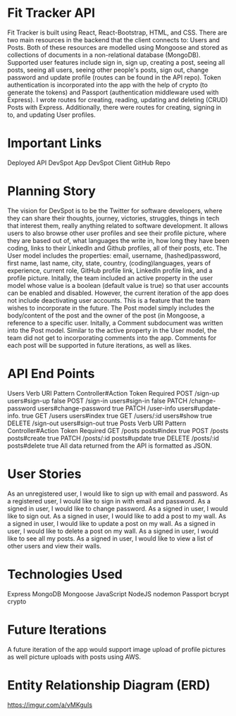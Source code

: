 # Fit Tracker API

Fit Tracker is built using React, React-Bootstrap, HTML, and CSS. There are two main resources in the backend that the client connects to: Users and Posts. Both of these resources are modelled using Mongoose and stored as collections of documents in a non-relational database (MongoDB). Supported user features include sign in, sign up, creating a post, seeing all posts, seeing all users, seeing other people's posts, sign out, change password and update profile (routes can be found in the API repo).
Token authentication is incorporated into the app with the help of crypto (to generate the tokens) and Passport (authentication middleware used with Express). I wrote routes for creating, reading, updating and deleting (CRUD) Posts with Express. Additionally, there were routes for creating, signing in to, and updating User profiles.

# Important Links

Deployed API
DevSpot App
DevSpot Client GitHub Repo

# Planning Story

The vision for DevSpot is to be the Twitter for software developers, where they can share their thoughts, journey, victories, struggles, things in tech that interest them, really anything related to software development. It allows users to also browse other user profiles and see their profile picture, where they are based out of, what languages the write in, how long they have been coding, links to their LinkedIn and Github profiles, all of their posts, etc. The User model includes the properties: email, username, (hashed)password, first name, last name, city, state, country, (coding)languages, years of experience, current role, GitHub profile link, LinkedIn profile link, and a profile picture. Initally, the team included an active property in the user model whose value is a boolean (default value is true) so that user accounts can be enabled and disabled. However, the current iteration of the app does not include deactivating user accounts. This is a feature that the team wishes to incorporate in the future. The Post model simply includes the body/content of the post and the owner of the post (in Mongoose, a reference to a specific user. Initally, a Comment subdocument was written into the Post model. Similar to the active property in the User model, the team did not get to incorporating comments into the app. Comments for each post will be supported in future iterations, as well as likes.

# API End Points

Users
Verb	URI Pattern	Controller#Action	Token Required
POST	/sign-up	users#sign-up	false
POST	/sign-in	users#sign-in	false
PATCH	/change-password	users#change-password	true
PATCH	/user-info	users#update-info.	true
GET	/users	users#index	true
GET	/users/:id	users#show	true
DELETE	/sign-out	users#sign-out	true
Posts
Verb	URI Pattern	Controller#Action	Token Required
GET	/posts	posts#index	true
POST	/posts	posts#create	true
PATCH	/posts/:id	posts#update	true
DELETE	/posts/:id	posts#delete	true
All data returned from the API is formatted as JSON.

# User Stories

As an unregistered user, I would like to sign up with email and password.
As a registered user, I would like to sign in with email and password.
As a signed in user, I would like to change password.
As a signed in user, I would like to sign out.
As a signed in user, I would like to add a post to my wall.
As a signed in user, I would like to update a post on my wall.
As a signed in user, I would like to delete a post on my wall.
As a signed in user, I would like to see all my posts.
As a signed in user, I would like to view a list of other users and view their walls.

# Technologies Used

Express
MongoDB
Mongoose
JavaScript
NodeJS
nodemon
Passport
bcrypt
crypto

# Future Iterations

A future iteration of the app would support image upload of profile pictures as well picture uploads with posts using AWS.

# Entity Relationship Diagram (ERD)

https://imgur.com/a/vMKguIs
